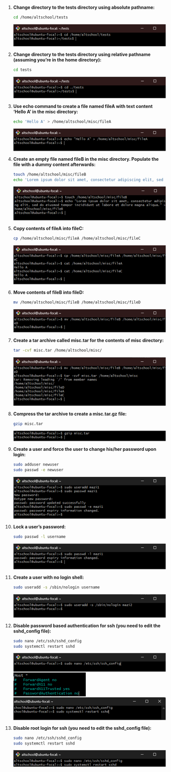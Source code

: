 1. **Change directory to the tests directory using absolute pathname:**

    ```bash
    cd /home/altschool/tests
    ```
    ![a](./Screenshots/a.png)

2. **Change directory to the tests directory using relative pathname (assuming you’re in the home directory):**

    ```bash
    cd tests
    ```
    ![b](./Screenshots/b.png)

3. **Use echo command to create a file named fileA with text content ‘Hello A’ in the misc directory:**

    ```bash
    echo 'Hello A' > /home/altschool/misc/fileA
    ```
    ![c](./Screenshots/c.png)

4. **Create an empty file named fileB in the misc directory. Populate the file with a dummy content afterwards:**

    ```bash
    touch /home/altschool/misc/fileB
    echo 'Lorem ipsum dolor sit amet, consectetur adipiscing elit, sed do eiusmod tempor incididunt ut labore et dolore magna aliqua.' > /home/altschool/misc/fileB
    ```
    ![d](./Screenshots/d.png)

5. **Copy contents of fileA into fileC:**

    ```bash
    cp /home/altschool/misc/fileA /home/altschool/misc/fileC
    ```
    ![e](./Screenshots/e.png)

6. **Move contents of fileB into fileD:**

    ```bash
    mv /home/altschool/misc/fileB /home/altschool/misc/fileD
    ```
    ![f](./Screenshots/f.png)

7. **Create a tar archive called misc.tar for the contents of misc directory:**

    ```bash
    tar -cvf misc.tar /home/altschool/misc/
    ```
    ![g](./Screenshots/g.png)

8. **Compress the tar archive to create a misc.tar.gz file:**

    ```bash
    gzip misc.tar
    ```
    ![h](./Screenshots/h.png)

9. **Create a user and force the user to change his/her password upon login:**

    ```bash
    sudo adduser newuser
    sudo passwd -e newuser
    ```
    ![i](./Screenshots/i.png)

10. **Lock a user’s password:**

    ```bash
    sudo passwd -l username
    ```
    ![j](./Screenshots/j.png)

11. **Create a user with no login shell:**

    ```bash
    sudo useradd -s /sbin/nologin username
    ```
    ![k](./Screenshots/k.png)

12. **Disable password based authentication for ssh (you need to edit the sshd_config file):**

    ```bash
    sudo nano /etc/ssh/sshd_config
    sudo systemctl restart sshd
    ```
    ![l-1](./Screenshots/l-1.png)
    ![l-2](./Screenshots/l-2.png)
    ![l-3](./Screenshots/l-3.png)

13. **Disable root login for ssh (you need to edit the sshd_config file):**

    ```bash
    sudo nano /etc/ssh/sshd_config
    sudo systemctl restart sshd
    ```
    ![m](./Screenshots/m.png)
